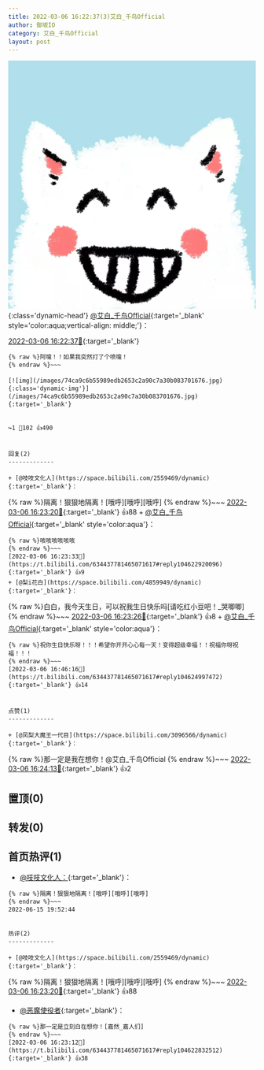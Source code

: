 ```yaml
---
title: 2022-03-06 16:22:37(3)艾白_千鸟Official
author: 御坂IO
category: 艾白_千鸟Official
layout: post
---
```


![img](/images/9ae8b9445fd0665cc014d9080156a45271be73c6.jpg){:class='dynamic-head'}
[@艾白_千鸟Official](https://space.bilibili.com/334537711/dynamic){:target='_blank' style='color:aqua;vertical-align: middle;'}：

[2022-03-06 16:22:37🔗](https://t.bilibili.com/634437781465071617){:target='_blank'}

~~~
{% raw %}阿嚏！！如果我突然打了个喷嚏！
{% endraw %}~~~

[![img](/images/74ca9c6b55989edb2653c2a90c7a30b083701676.jpg){:class='dynamic-img'}](/images/74ca9c6b55989edb2653c2a90c7a30b083701676.jpg){:target='_blank'}


↪️1 💬102 👍490


回复(2)
-------------

+ [@吱吱文化人](https://space.bilibili.com/2559469/dynamic){:target='_blank'}：
~~~
{% raw %}隔离！狠狠地隔离！[哦呼][哦呼][哦呼]
{% endraw %}~~~
[2022-03-06 16:23:20🔗](https://t.bilibili.com/634437781465071617#reply104622792752){:target='_blank'} 👍88
    + [@艾白_千鸟Official](https://space.bilibili.com/334537711/dynamic){:target='_blank' style='color:aqua'}：
~~~
{% raw %}咳咳咳咳咳咳
{% endraw %}~~~
[2022-03-06 16:23:33🔗](https://t.bilibili.com/634437781465071617#reply104622920096){:target='_blank'} 👍9
+ [@梨i花白](https://space.bilibili.com/4859949/dynamic){:target='_blank'}：
~~~
{% raw %}白白，我今天生日，可以祝我生日快乐吗[请吃红小豆吧！_哭唧唧]
{% endraw %}~~~
[2022-03-06 16:23:26🔗](https://t.bilibili.com/634437781465071617#reply104622795776){:target='_blank'} 👍8
    + [@艾白_千鸟Official](https://space.bilibili.com/334537711/dynamic){:target='_blank' style='color:aqua'}：
~~~
{% raw %}祝你生日快乐呀！！！希望你开开心心每一天！变得超级幸福！！祝福你呀祝福！！！
{% endraw %}~~~
[2022-03-06 16:46:16🔗](https://t.bilibili.com/634437781465071617#reply104624997472){:target='_blank'} 👍14


点赞(1)
-------------

+ [@凤梨大魔王一代目](https://space.bilibili.com/3096566/dynamic){:target='_blank'}：
~~~
{% raw %}那一定是我在想你！@艾白_千鸟Official
{% endraw %}~~~
[2022-03-06 16:24:13🔗](https://t.bilibili.com/634437781465071617#reply104622977632){:target='_blank'} 👍2


置顶(0)
-------------



转发(0)
-------------



首页热评(1)
-------------

+ [@吱吱文化人：](https://space.bilibili.com/2559469/dynamic){:target='_blank'}：
~~~
{% raw %}隔离！狠狠地隔离！[哦呼][哦呼][哦呼]
{% endraw %}~~~
2022-06-15 19:52:44


热评(2)
-------------

+ [@吱吱文化人](https://space.bilibili.com/2559469/dynamic){:target='_blank'}：
~~~
{% raw %}隔离！狠狠地隔离！[哦呼][哦呼][哦呼]
{% endraw %}~~~
[2022-03-06 16:23:20🔗](https://t.bilibili.com/634437781465071617#reply104622792752){:target='_blank'} 👍88
+ [@恶魔使役者](https://space.bilibili.com/14147883/dynamic){:target='_blank'}：
~~~
{% raw %}那一定是立刻白在想你！[嘉然_嘉人们]
{% endraw %}~~~
[2022-03-06 16:23:12🔗](https://t.bilibili.com/634437781465071617#reply104622832512){:target='_blank'} 👍38


